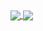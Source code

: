 <a href="https://github.com/axolotl-git">
  <img align="center" src="https://github-readme-stats.vercel.app/api?username=axolotl-git&hide=issues&show=prs_merged&show_icons=true&theme=dracula&bg_color=00000000&hide_border=true&hide_rank=true&custom_title=Axolotl.cpp%20stats" />
</a>
<a href="https://github.com/axolotl-git">
  <img align="center" src="https://github-readme-stats.vercel.app/api/top-langs?username=axolotl-git&hide_title=true&layout=compact&exclude_repo=yantra-app-launcher,yantra-script-hub&hide=html&size_weight=0.5&count_weight=0.5&theme=dracula&bg_color=00000000&hide_border=true" />
</a>
